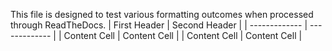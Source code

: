 This file is designed to test various formatting outcomes when processed through ReadTheDocs.
| First Header  | Second Header |
| ------------- | ------------- |
| Content Cell  | Content Cell  |
| Content Cell  | Content Cell  |
